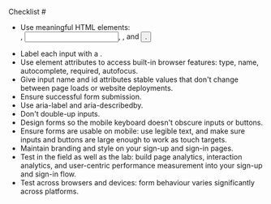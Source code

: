 Checklist #
- Use meaningful HTML elements: <form>, <input>, <label>, and <button>.
- Label each input with a <label>.
- Use element attributes to access built-in browser features: type, name, autocomplete, required, autofocus.
- Give input name and id attributes stable values that don't change between page loads or website deployments.
- Ensure successful form submission.
- Use aria-label and aria-describedby.
- Don't double-up inputs.
- Design forms so the mobile keyboard doesn't obscure inputs or buttons.
- Ensure forms are usable on mobile: use legible text, and make sure inputs and buttons are large enough to work as touch targets.
- Maintain branding and style on your sign-up and sign-in pages.
- Test in the field as well as the lab: build page analytics, interaction analytics, and user-centric performance measurement into your sign-up and sign-in flow.
- Test across browsers and devices: form behaviour varies significantly across platforms.
